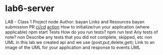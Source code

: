 # lab6-server
LAB - Class 1 Project node Author: bayan Links and Resources 
bayan
submission PR [ci/cd](https://github.com/401-advanced-javascript-bayan/lab1/pull/1)
[action](https://github.com/401-advanced-javascript-bayan/lab1/pull/1)
How to initialize/run your application (where applicable) npm start Tests How do you run tests? npm run test Any tests of note? non Describe any tests that you did not complete, skipped, etc non UML 
 in this lab we created api and we use (post,put,delete,get);
Link to an image of the UML for your application and response to events
UML